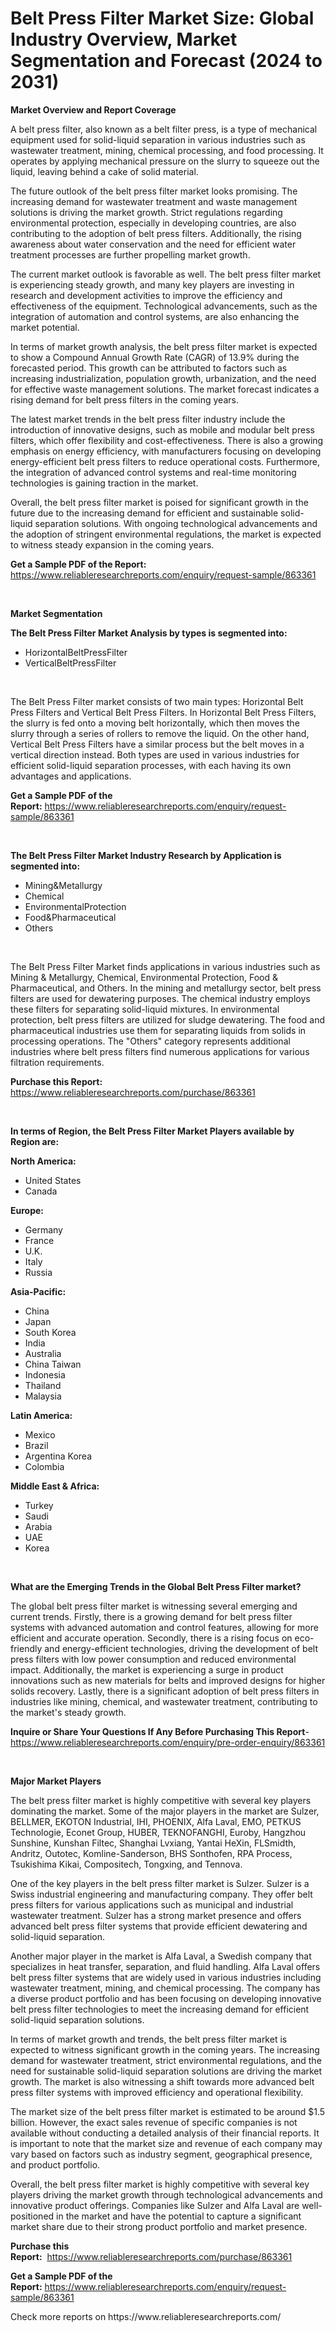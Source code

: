 <p><h1>Belt Press Filter Market Size: Global Industry Overview, Market Segmentation and Forecast (2024 to 2031)</h1></p><p><strong>Market Overview and Report Coverage</strong></p>
<p><p>A belt press filter, also known as a belt filter press, is a type of mechanical equipment used for solid-liquid separation in various industries such as wastewater treatment, mining, chemical processing, and food processing. It operates by applying mechanical pressure on the slurry to squeeze out the liquid, leaving behind a cake of solid material.</p><p>The future outlook of the belt press filter market looks promising. The increasing demand for wastewater treatment and waste management solutions is driving the market growth. Strict regulations regarding environmental protection, especially in developing countries, are also contributing to the adoption of belt press filters. Additionally, the rising awareness about water conservation and the need for efficient water treatment processes are further propelling market growth.</p><p>The current market outlook is favorable as well. The belt press filter market is experiencing steady growth, and many key players are investing in research and development activities to improve the efficiency and effectiveness of the equipment. Technological advancements, such as the integration of automation and control systems, are also enhancing the market potential.</p><p>In terms of market growth analysis, the belt press filter market is expected to show a Compound Annual Growth Rate (CAGR) of 13.9% during the forecasted period. This growth can be attributed to factors such as increasing industrialization, population growth, urbanization, and the need for effective waste management solutions. The market forecast indicates a rising demand for belt press filters in the coming years.</p><p>The latest market trends in the belt press filter industry include the introduction of innovative designs, such as mobile and modular belt press filters, which offer flexibility and cost-effectiveness. There is also a growing emphasis on energy efficiency, with manufacturers focusing on developing energy-efficient belt press filters to reduce operational costs. Furthermore, the integration of advanced control systems and real-time monitoring technologies is gaining traction in the market.</p><p>Overall, the belt press filter market is poised for significant growth in the future due to the increasing demand for efficient and sustainable solid-liquid separation solutions. With ongoing technological advancements and the adoption of stringent environmental regulations, the market is expected to witness steady expansion in the coming years.</p></p>
<p><strong>Get a Sample PDF of the Report:</strong> <a href="https://www.reliableresearchreports.com/enquiry/request-sample/863361">https://www.reliableresearchreports.com/enquiry/request-sample/863361</a></p>
<p>&nbsp;</p>
<p><strong>Market Segmentation</strong></p>
<p><strong>The Belt Press Filter Market Analysis by types is segmented into:</strong></p>
<p><ul><li>HorizontalBeltPressFilter</li><li>VerticalBeltPressFilter</li></ul></p>
<p>&nbsp;</p>
<p><p>The Belt Press Filter market consists of two main types: Horizontal Belt Press Filters and Vertical Belt Press Filters. In Horizontal Belt Press Filters, the slurry is fed onto a moving belt horizontally, which then moves the slurry through a series of rollers to remove the liquid. On the other hand, Vertical Belt Press Filters have a similar process but the belt moves in a vertical direction instead. Both types are used in various industries for efficient solid-liquid separation processes, with each having its own advantages and applications.</p></p>
<p><strong>Get a Sample PDF of the Report:</strong>&nbsp;<a href="https://www.reliableresearchreports.com/enquiry/request-sample/863361">https://www.reliableresearchreports.com/enquiry/request-sample/863361</a></p>
<p>&nbsp;</p>
<p><strong>The Belt Press Filter Market Industry Research by Application is segmented into:</strong></p>
<p><ul><li>Mining&Metallurgy</li><li>Chemical</li><li>EnvironmentalProtection</li><li>Food&Pharmaceutical</li><li>Others</li></ul></p>
<p>&nbsp;</p>
<p><p>The Belt Press Filter Market finds applications in various industries such as Mining & Metallurgy, Chemical, Environmental Protection, Food & Pharmaceutical, and Others. In the mining and metallurgy sector, belt press filters are used for dewatering purposes. The chemical industry employs these filters for separating solid-liquid mixtures. In environmental protection, belt press filters are utilized for sludge dewatering. The food and pharmaceutical industries use them for separating liquids from solids in processing operations. The "Others" category represents additional industries where belt press filters find numerous applications for various filtration requirements.</p></p>
<p><strong>Purchase this Report:</strong>&nbsp; <a href="https://www.reliableresearchreports.com/purchase/863361">https://www.reliableresearchreports.com/purchase/863361</a></p>
<p>&nbsp;</p>
<p><strong>In terms of Region, the Belt Press Filter Market Players available by Region are:</strong></p>
<p>
    <p> <strong> North America: </strong>
        <ul>
            <li>United States</li>
            <li>Canada</li>
        </ul>
        </p> 
    <p> <strong> Europe: </strong>
        <ul>
            <li>Germany</li>
            <li>France</li>
            <li>U.K.</li>
            <li>Italy</li>
            <li>Russia</li>
        </ul>
        </p> 
    <p> <strong> Asia-Pacific: </strong>
        <ul>
            <li>China</li>
            <li>Japan</li>
            <li>South Korea</li>
            <li>India</li>
            <li>Australia</li>
            <li>China Taiwan</li>
            <li>Indonesia</li>
            <li>Thailand</li>
            <li>Malaysia</li>
        </ul>
        </p> 
    <p> <strong> Latin America: </strong>
        <ul>
            <li>Mexico</li>
            <li>Brazil</li>
            <li>Argentina Korea</li>
            <li>Colombia</li>
        </ul>
        </p> 
    <p> <strong> Middle East & Africa: </strong>
        <ul>
            <li>Turkey</li>
            <li>Saudi</li>
            <li>Arabia</li>
            <li>UAE</li>
            <li>Korea</li>
        </ul>
    </p>
    </p>
<p>&nbsp;</p>
<p><strong>What are the Emerging Trends in the Global Belt Press Filter market?</strong></p>
<p><p>The global belt press filter market is witnessing several emerging and current trends. Firstly, there is a growing demand for belt press filter systems with advanced automation and control features, allowing for more efficient and accurate operation. Secondly, there is a rising focus on eco-friendly and energy-efficient technologies, driving the development of belt press filters with low power consumption and reduced environmental impact. Additionally, the market is experiencing a surge in product innovations such as new materials for belts and improved designs for higher solids recovery. Lastly, there is a significant adoption of belt press filters in industries like mining, chemical, and wastewater treatment, contributing to the market's steady growth.</p></p>
<p><strong>Inquire or Share Your Questions If Any Before Purchasing This Report</strong>- <a href="https://www.reliableresearchreports.com/enquiry/pre-order-enquiry/863361">https://www.reliableresearchreports.com/enquiry/pre-order-enquiry/863361</a></p>
<p>&nbsp;</p>
<p><strong>Major Market Players</strong></p>
<p><p>The belt press filter market is highly competitive with several key players dominating the market. Some of the major players in the market are Sulzer, BELLMER, EKOTON Industrial, IHI, PHOENIX, Alfa Laval, EMO, PETKUS Technologie, Econet Group, HUBER, TEKNOFANGHI, Euroby, Hangzhou Sunshine, Kunshan Filtec, Shanghai Lvxiang, Yantai HeXin, FLSmidth, Andritz, Outotec, Komline-Sanderson, BHS Sonthofen, RPA Process, Tsukishima Kikai, Compositech, Tongxing, and Tennova.</p><p>One of the key players in the belt press filter market is Sulzer. Sulzer is a Swiss industrial engineering and manufacturing company. They offer belt press filters for various applications such as municipal and industrial wastewater treatment. Sulzer has a strong market presence and offers advanced belt press filter systems that provide efficient dewatering and solid-liquid separation. </p><p>Another major player in the market is Alfa Laval, a Swedish company that specializes in heat transfer, separation, and fluid handling. Alfa Laval offers belt press filter systems that are widely used in various industries including wastewater treatment, mining, and chemical processing. The company has a diverse product portfolio and has been focusing on developing innovative belt press filter technologies to meet the increasing demand for efficient solid-liquid separation solutions.</p><p>In terms of market growth and trends, the belt press filter market is expected to witness significant growth in the coming years. The increasing demand for wastewater treatment, strict environmental regulations, and the need for sustainable solid-liquid separation solutions are driving the market growth. The market is also witnessing a shift towards more advanced belt press filter systems with improved efficiency and operational flexibility.</p><p>The market size of the belt press filter market is estimated to be around $1.5 billion. However, the exact sales revenue of specific companies is not available without conducting a detailed analysis of their financial reports. It is important to note that the market size and revenue of each company may vary based on factors such as industry segment, geographical presence, and product portfolio.</p><p>Overall, the belt press filter market is highly competitive with several key players driving the market growth through technological advancements and innovative product offerings. Companies like Sulzer and Alfa Laval are well-positioned in the market and have the potential to capture a significant market share due to their strong product portfolio and market presence.</p></p>
<p><strong>Purchase this Report:</strong>&nbsp;&nbsp;<a href="https://www.reliableresearchreports.com/purchase/863361">https://www.reliableresearchreports.com/purchase/863361</a></p>
<p></p>
<p><strong>Get a Sample PDF of the Report:</strong>&nbsp;<a href="https://www.reliableresearchreports.com/enquiry/request-sample/863361">https://www.reliableresearchreports.com/enquiry/request-sample/863361</a></p>
<p>Check more reports on https://www.reliableresearchreports.com/</p>